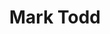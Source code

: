 ---
metadata:
    description: 'Web design case study by Ed Franks for Mark Todd Eventing. Mark Todd is a equestrian rider from New Zealand, based on the edge of the Marlborough Downs'
    keywords: 'Design, Graphics, Website, Case Study, Web design, Social Marketing, UI, UX, Case Study'
body_classes: "project-page"
template: mark-todd
title: Mark Todd
vert_text: Web Design
details:
    -
        client: Mark Todd Eventing
        role: "Design, Development"
        year: "2017"
        url: "http://www.marktoddeventing.com/"
background: bg-bw.jpg
main_img: main.jpg
laptop_img: laptop.png
intro_title: International Event Rider Sir Mark Todd
intro_text: Mark Todd is one of the greatest equestrian riders of all time and Mark Todd Eventing had a site that didn't work well on mobiles, felt old and out of date. They wanted the website to promote the Mark Todd brand and its associates. Also to gather more interest and support from a wider audience.<br><br>So I created a new, modern, responsive site that allows them to display their content in a cleaner, easier to navigate way, as well as align the brand to be more about Mark using his signature as the main brand element and removing the New Zealand fern that as previously so prominent throughout the site.
inner_bgtext_1: About
inner_label_1: The Team
inner_bgtext_2: Case Studies
inner_label_2: About Mark
heading_font: Gandhi Serif
body_font: Clear Sans

---
